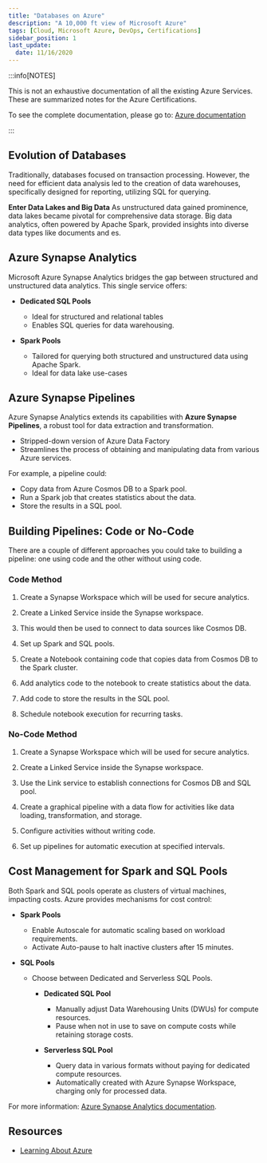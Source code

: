 ```yaml
---
title: "Databases on Azure"
description: "A 10,000 ft view of Microsoft Azure"
tags: [Cloud, Microsoft Azure, DevOps, Certifications]
sidebar_position: 1
last_update:
  date: 11/16/2020
---
```


:::info[NOTES]

This is not an exhaustive documentation of all the existing Azure Services. These are summarized notes for the Azure Certifications.

To see the complete documentation, please go to: [Azure documentation](https://learn.microsoft.com/en-us/azure/?product=popular)

:::


## Evolution of Databases 

Traditionally, databases focused on transaction processing. However, the need for efficient data analysis led to the creation of data warehouses, specifically designed for reporting, utilizing SQL for querying.

**Enter Data Lakes and Big Data**
As unstructured data gained prominence, data lakes became pivotal for comprehensive data storage. Big data analytics, often powered by Apache Spark, provided insights into diverse data types like documents and 
es.

  

## Azure Synapse Analytics

Microsoft Azure Synapse Analytics bridges the gap between structured and unstructured data analytics. This single service offers:

- **Dedicated SQL Pools**
  - Ideal for structured and relational tables
  - Enables SQL queries for data warehousing.

- **Spark Pools**
  - Tailored for querying both structured and unstructured data using Apache Spark.
  - Ideal for data lake use-cases

##  Azure Synapse Pipelines 

Azure Synapse Analytics extends its capabilities with **Azure Synapse Pipelines**, a robust tool for data extraction and transformation. 
- Stripped-down version of Azure Data Factory
- Streamlines the process of obtaining and manipulating data from various Azure services.

For example, a pipeline could:
- Copy data from Azure Cosmos DB to a Spark pool.
- Run a Spark job that creates statistics about the data. 
- Store the results in a SQL pool.  


## Building Pipelines: Code or No-Code

There are a couple of different approaches you could take to building a pipeline: one using code and the other without using code.

### Code Method

1. Create a Synapse Workspace which will be used for secure analytics.

2. Create a Linked Service inside the Synapse workspace.

3. This would then be used to connect to data sources like Cosmos DB.

3. Set up Spark and SQL pools.

4. Create a Notebook containing code that copies data from Cosmos DB to the Spark cluster. 

5. Add analytics code to the notebook to create statistics about the data. 

6. Add code to store the results in the SQL pool. 

5. Schedule notebook execution for recurring tasks.

### No-Code Method

1. Create a Synapse Workspace which will be used for secure analytics.

2. Create a Linked Service inside the Synapse workspace.

3. Use the Link service to establish connections for Cosmos DB and SQL pool.

4. Create a graphical pipeline with a data flow for activities like data loading, transformation, and storage.

5. Configure activities without writing code.

6. Set up pipelines for automatic execution at specified intervals.

  


## Cost Management for Spark and SQL Pools

Both Spark and SQL pools operate as clusters of virtual machines, impacting costs. Azure provides mechanisms for cost control:

- **Spark Pools**
  - Enable Autoscale for automatic scaling based on workload requirements.
  - Activate Auto-pause to halt inactive clusters after 15 minutes.

- **SQL Pools**
  - Choose between Dedicated and Serverless SQL Pools.

    - **Dedicated SQL Pool**
      - Manually adjust Data Warehousing Units (DWUs) for compute resources.
      - Pause when not in use to save on compute costs while retaining storage costs.

    - **Serverless SQL Pool**
      - Query data in various formats without paying for dedicated compute resources.
      - Automatically created with Azure Synapse Workspace, charging only for processed data.

For more information: [Azure Synapse Analytics documentation](https://docs.microsoft.com/en-us/azure/synapse-analytics/).

## Resources 

- [Learning About Azure](https://cloudacademy.com/learning-paths/learning-about-azure-5663/)
